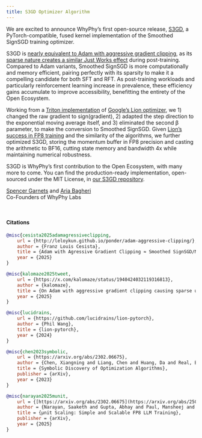 ```yaml
---
title: S3GD Optimizer Algorithm
---
```

We are excited to announce WhyPhy’s first open-source release, <a href="https://github.com/WhyPhyLabs/s3gd">S3GD</a>, a PyTorch-compatible, fused kernel implementation of the Smoothed SignSGD training optimizer. 

S3GD is <a href="https://leloykun.github.io/ponder/adam-aggressive-clipping/">nearly equivalent to Adam with aggressive gradient clipping</a>, as its <a href="https://x.com/kalomaze/status/1940424032119316813">sparse nature creates a similar Just Works effect</a> during post-training. Compared to Adam variants, Smoothed SignSGD is more computationally and memory efficient, pairing perfectly with its sparsity to make it a compelling candidate for both SFT and RFT. As post-training workloads and particularly reinforcement learning increase in prevalence, these efficiency gains accumulate to improve accessibility, benefitting the entirety of the Open Ecosystem. 

Working from a <a href="https://github.com/lucidrains/lion-pytorch">Triton implementation</a> of <a href="https://arxiv.org/abs/2302.06675">Google’s Lion optimizer</a>, we 1) changed the raw gradient to sign(gradient), 2) adapted the step direction to the exponential moving average itself, and 3) eliminated the second β parameter, to make the conversion to Smoothed SignSGD. Given <a href="https://arxiv.org/abs/2502.05967">Lion’s success in FP8 training</a> and the similarity of the algorithms, we further optimized S3GD, storing the momentum buffer in FP8 precision and casting the arithmetic to BF16, cutting state memory and bandwidth 4x while maintaining numerical robustness. 

S3GD is WhyPhy’s first contribution to the Open Ecosystem, with many more to come. You can find the production-ready implementation, open-sourced under the MIT License, in <a href="https://github.com/WhyPhyLabs/s3gd">our S3GD repository</a>.

<a href="https://x.com/Big_Uppy">Spencer Garnets</a> and <a href="https://x.com/xsudoer">Aria Bagheri</a><br/>Co-Founders of WhyPhy Labs

<br/> 

#### Citations

```bibtex
@misc{cesista2025adamagressiveclipping,
	url = {http://leloykun.github.io/ponder/adam-aggressive-clipping/},
	author = {Franz Louis Cesista},
	title = {Adam with Agressive Gradient Clipping ≈ Smoothed SignSGD/NormSGD},
	year = {2025}
}
```

```bibtex
@misc{kalomaze2025tweet,
	url = {https://x.com/kalomaze/status/1940424032119316813},
	author = {kalomaze},
	title = {On Adam with aggressive gradient clipping causing sparse updates},
	year = {2025}
}
```

```bibtex
@misc{lucidrains,
	url = {https://github.com/lucidrains/lion-pytorch},
	author = {Phil Wang},
	title = {lion-pytorch},
	year = {2024}
}
```

```bibtex
@misc{chen2023symbolic,
	url = {https://arxiv.org/abs/2302.06675},
	author = {Chen, Xiangning and Liang, Chen and Huang, Da and Real, Esteban and Wang, Kaiyuan and Liu, Yao and Pham, Hieu and Dong, Xuanyi and Luong, Thang and Hsieh, Cho-Jui and Lu, Yifeng and Le, Quoc V.},
	title = {Symbolic Discovery of Optimization Algorithms},
	publisher = {arXiv},
	year = {2023}
}
```

```bibtex
@misc{narayan2025munit,
	url = {[https://arxiv.org/abs/2302.06675](https://arxiv.org/abs/2502.05967)},
	author = {Narayan, Saaketh and Gupta, Abhay and Paul, Mansheej and Blalock, Davis},
	title = {μnit Scaling: Simple and Scalable FP8 LLM Training},
	publisher = {arXiv},
	year = {2025}
}
```
